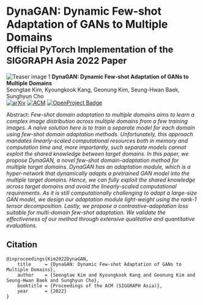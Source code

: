 # DynaGAN: Dynamic Few-shot Adaptation of GANs to Multiple Domains <br><sub>Official PyTorch Implementation of the SIGGRAPH Asia 2022 Paper</sub>
![Teaser image 1](srcs/teaser.png)
**DynaGAN: Dynamic Few-shot Adaptation of GANs to Multiple Domains**<br>
Seongtae Kim, Kyoungkook Kang, Geonung Kim, Seung-Hwan Baek, Sunghyun Cho<br>
[![arXiv](https://img.shields.io/static/v1?style=for-the-badge&message=arXiv&color=B31B1B&logo=arXiv&logoColor=FFFFFF&label=
)](https://arxiv.org/abs/2211.14554)
[![ACM](https://img.shields.io/static/v1?style=for-the-badge&message=ACM&color=0085CA&logo=ACM&logoColor=FFFFFF&label=)](https://dl.acm.org/doi/abs/10.1145/3550469.3555416)
[![OpenProject Badge](https://img.shields.io/badge/Project%20Page-E2638D?logo=openproject&logoColor=fff&style=for-the-badge)](https://bluegorae.github.io/dynagan/)

Abstract: *Few-shot domain adaptation to multiple domains aims to learn a complex image distribution across multiple domains from a few training images. A naïve solution here is to train a separate model for each domain using few-shot domain adaptation methods. Unfortunately, this approach mandates linearly-scaled computational resources both in memory and computation time and, more importantly, such separate models cannot exploit the shared knowledge between target domains. In this paper, we propose DynaGAN, a novel few-shot domain-adaptation method for multiple target domains. DynaGAN has an adaptation module, which is a hyper-network that dynamically adapts a pretrained GAN model into the multiple target domains. Hence, we can fully exploit the shared knowledge across target domains and avoid the linearly-scaled computational requirements. As it is still computationally challenging to adapt a large-size GAN model, we design our adaptation module light-weight using the rank-1 tensor decomposition. Lastly, we propose a contrastive-adaptation loss suitable for multi-domain few-shot adaptation. We validate the effectiveness of our method through extensive qualitative and quantitative evaluations.*



## Citation

```
@inproceedings{Kim2022DynaGAN,
    title     = {DynaGAN: Dynamic Few-shot Adaptation of GANs to Multiple Domains},
    author    = {Seongtae Kim and Kyoungkook Kang and Geonung Kim and Seung-Hwan Baek and Sunghyun Cho},
    booktitle = {Proceedings of the ACM (SIGGRAPH Asia)},
    year      = {2022}
}
``` 
